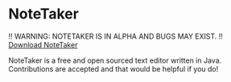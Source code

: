 # NoteTaker

!! WARNING: NOTETAKER IS IN ALPHA AND BUGS MAY EXIST. !! <br />
[Download NoteTaker](https://github.com/PlacidityIsEpic/NoteTaker/releases/)

NoteTaker is a free and open sourced text editor written in Java. Contributions are accepted and that would be helpful if you do!
